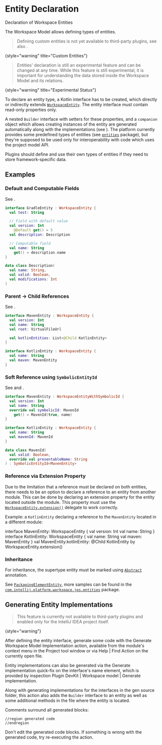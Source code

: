 <!-- Copyright 2000-2024 JetBrains s.r.o. and contributors. Use of this source code is governed by the Apache 2.0 license. -->

# Entity Declaration

<primary-label ref="2024.2"/>

<link-summary>Declaration of Workspace Entities</link-summary>

The Workspace Model allows defining types of entities.

> Defining custom entities is not yet available to third-party plugins, see also [](#generating-entity-implementations).
>
{style="warning" title="Custom Entities"}

> Entities' declaration is still an experimental feature and can be changed at any time.
> While this feature is still experimental, it is important for understanding the data
> stored inside the Workspace Model and its relations.
>
{style="warning" title="Experimental Status"}

To declare an entity type, a Kotlin interface has to be created, which directly or indirectly extends
[`WorkspaceEntity`](%gh-ic%/platform/workspace/storage/src/com/intellij/platform/workspace/storage/WorkspaceEntity.kt).
The entity interface must contain read-only properties only.

A nested `Builder` interface with setters for these properties, and a `companion` object which allows creating instances of the entity
are generated automatically along with the implementations (see [](#generating-entity-implementations)).
The platform currently provides some predefined types of entities
(see [`entities`](%gh-ic%/platform/workspace/jps/src/com/intellij/platform/workspace/jps/entities) package),
but they're supposed to be used only for interoperability with code which uses the project model API.

Plugins should define and use their own types of entities if they need to store framework-specific data.

## Examples

### Default and Computable Fields

See [](workspace_model_entity_properties.md#property-kinds).

```kotlin
interface GradleEntity : WorkspaceEntity {
  val test: String

  // Field with default value
  val version: Int
    @Default get() = 5
  val description: Description

  // Computable field
  val name: String
    get() = description.name
}

data class Description(
  val name: String,
  val valid: Boolean,
  val modifications: Int
)
```

### Parent &rarr; Child References

See [](workspace_model_entity_properties.md#parent-child-relationship).

```kotlin
interface MavenEntity : WorkspaceEntity {
  val version: Int
  val name: String
  val root: VirtualFileUrl

  val kotlinEntities: List<@Child KotlinEntity>
}

interface KotlinEntity : WorkspaceEntity {
  val name: String
  val maven: MavenEntity
}
```

### Soft Reference using `SymbolicEntityId`

See [](workspace_model_entity_properties.md#symbolicentityid) and [](workspace_model_entity_properties.md#symbolic-references).

```kotlin
interface MavenEntity : WorkspaceEntityWithSymbolicId {
  val version: Int
  val name: String
  override val symbolicId: MavenId
    get() = MavenId(true, name)
}

interface KotlinEntity : WorkspaceEntity {
  val name: String
  val mavenId: MavenId
}

data class MavenId(
  val valid: Boolean,
  override val presentableName: String
) : SymbolicEntityId<MavenEntity>
```

### Reference via Extension Property

Due to the limitation that a reference must be declared on both entities, there needs to be an option to declare a reference to an entity from another module.
This can be done by declaring an extension property for the entity located outside the module.
This property must use the [`WorkspaceEntity.extension()`](%gh-ic%/platform/workspace/storage/src/com/intellij/platform/workspace/storage/WorkspaceEntity.kt) delegate to work correctly.

Example: a `KotlinEntity` declaring a reference to the `MavenEntity` located in a different module:

<compare type="top-bottom" first-title="'Maven' module" second-title="'Kotlin' module">

<code-block lang="kotlin">
interface MavenEntity: WorkspaceEntity {
  val version: Int
  val name: String
}
</code-block>

<code-block lang="kotlin">
interface KotlinEntity: WorkspaceEntity {
  val name: String
  val maven: MavenEntity
}
val MavenEntity.kotlinEntity: @Child KotlinEntity
  by WorkspaceEntity.extension()
</code-block>

</compare>

### Inheritance

For inheritance, the supertype entity must be marked using
[`Abstract`](%gh-ic%/platform/workspace/storage/src/com/intellij/platform/workspace/storage/annotations/Abstract.kt) annotation.

See [`PackagingElementEntity`](%gh-ic%/platform/workspace/jps/src/com/intellij/java/workspace/entities/artifact.kt),
more samples can be found in the
[`com.intellij.platform.workspace.jps.entities`](%gh-ic%/platform/workspace/jps/src/com/intellij/platform/workspace/jps/entities)
package.

## Generating Entity Implementations

> This feature is currently not available to third-party plugins and enabled only for the IntelliJ IDEA project itself.
>
{style="warning"}

After defining the entity interface, generate some code with the <control>Generate Workspace Model Implementation</control> action,
available from the module's context menu in the <control>Project</control> tool window or via <ui-path>Help | Find Action</ui-path>
on the currently open file.

Entity implementations can also be generated via the <control>Generate implementation</control> quick-fix on the interface's name element,
which is provided by inspection <ui-path>Plugin DevKit | Workspace model | Generate implementation</ui-path>.

Along with generating implementations for the interfaces in the <path>gen</path> source folder, this action also adds the `Builder` interface
to an entity as well as some additional methods in the file where the entity is located.

Comments surround all generated blocks:

```
//region generated code
//endregion
```

Don't edit the generated code blocks. If something is wrong with the generated code, try re-executing the action.
